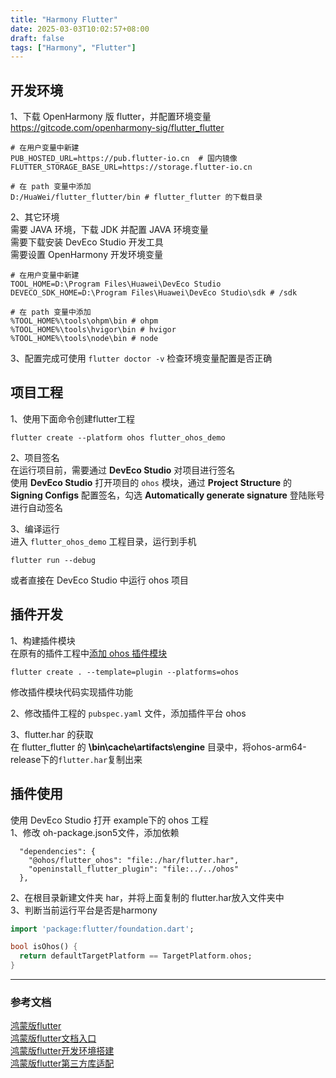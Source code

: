 ```yaml
---
title: "Harmony Flutter"
date: 2025-03-03T10:02:57+08:00
draft: false
tags: ["Harmony", "Flutter"]
---
```



## 开发环境
1、下载 OpenHarmony 版 flutter，并配置环境变量  
https://gitcode.com/openharmony-sig/flutter_flutter

```
# 在用户变量中新建
PUB_HOSTED_URL=https://pub.flutter-io.cn  # 国内镜像
FLUTTER_STORAGE_BASE_URL=https://storage.flutter-io.cn

# 在 path 变量中添加
D:/HuaWei/flutter_flutter/bin # flutter_flutter 的下载目录
```
2、其它环境  
需要 JAVA 环境，下载 JDK 并配置 JAVA 环境变量  
需要下载安装 DevEco Studio 开发工具  
需要设置 OpenHarmony 开发环境变量
```
# 在用户变量中新建
TOOL_HOME=D:\Program Files\Huawei\DevEco Studio
DEVECO_SDK_HOME=D:\Program Files\Huawei\DevEco Studio\sdk # /sdk

# 在 path 变量中添加
%TOOL_HOME%\tools\ohpm\bin # ohpm 
%TOOL_HOME%\tools\hvigor\bin # hvigor
%TOOL_HOME%\tools\node\bin # node
```
3、配置完成可使用 `flutter doctor -v` 检查环境变量配置是否正确
## 项目工程
1、使用下面命令创建flutter工程  
```
flutter create --platform ohos flutter_ohos_demo
```
2、项目签名  
在运行项目前，需要通过 __DevEco Studio__ 对项目进行签名  
使用 __DevEco Studio__ 打开项目的 `ohos` 模块，通过 __Project Structure__ 的 __Signing Configs__ 配置签名，勾选 __Automatically generate signature__ 登陆账号进行自动签名  

3、编译运行  
进入 `flutter_ohos_demo` 工程目录，运行到手机
```
flutter run --debug
```
或者直接在 DevEco Studio 中运行 ohos 项目

## 插件开发
1、构建插件模块  
在原有的插件工程中[添加 ohos 插件模块](https://gitee.com/openharmony-sig/flutter_samples/blob/master/ohos/docs/04_development/%E5%BC%80%E5%8F%91plugin.md)
```
flutter create . --template=plugin --platforms=ohos
```
修改插件模块代码实现插件功能  

2、修改插件工程的 `pubspec.yaml` 文件，添加插件平台 ohos  

3、flutter.har 的获取  
在 flutter_flutter 的 __\bin\cache\artifacts\engine__ 目录中，将ohos-arm64-release下的`flutter.har`复制出来  
## 插件使用
使用 DevEco Studio 打开 example下的 ohos 工程  
1、修改 oh-package.json5文件，添加依赖
```
  "dependencies": {
    "@ohos/flutter_ohos": "file:./har/flutter.har",
    "openinstall_flutter_plugin": "file:../../ohos"
  },
```
2、在根目录新建文件夹 har，并将上面复制的 flutter.har放入文件夹中  
3、判断当前运行平台是否是harmony
``` dart
import 'package:flutter/foundation.dart';

bool isOhos() {
  return defaultTargetPlatform == TargetPlatform.ohos;
}
```

---

### 参考文档
[鸿蒙版flutter](https://gitcode.com/openharmony-sig/flutter_flutter)  
[鸿蒙版flutter文档入口](https://gitee.com/openharmony-sig/flutter_samples/tree/master/ohos/docs)  
[鸿蒙版flutter开发环境搭建](https://gitee.com/openharmony-sig/flutter_samples/blob/master/ohos/docs/03_environment/%E9%B8%BF%E8%92%99%E7%89%88Flutter%E7%8E%AF%E5%A2%83%E6%90%AD%E5%BB%BA%E6%8C%87%E5%AF%BC.md)  
[鸿蒙版flutter第三方库适配](https://gitee.com/openharmony-sig/flutter_samples/blob/master/ohos/docs/07_plugin/ohos%E5%B9%B3%E5%8F%B0%E9%80%82%E9%85%8Dflutter%E4%B8%89%E6%96%B9%E5%BA%93%E6%8C%87%E5%AF%BC.md)  

